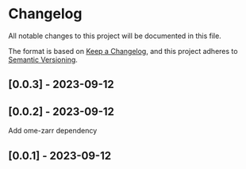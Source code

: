 # Changelog
All notable changes to this project will be documented in this file.

The format is based on [Keep a Changelog](https://keepachangelog.com/en/1.0.0/),
and this project adheres to [Semantic Versioning](https://semver.org/spec/v2.0.0.html).

## [0.0.3] - 2023-09-12


## [0.0.2] - 2023-09-12
Add ome-zarr dependency

## [0.0.1] - 2023-09-12

